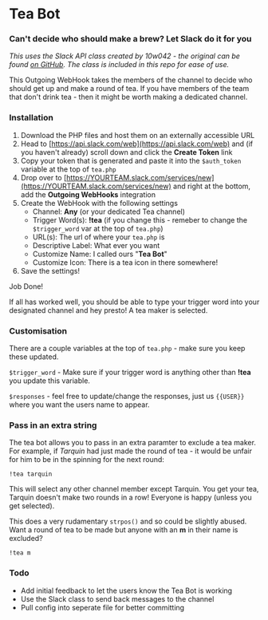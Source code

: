 # Tea Bot

### Can't decide who should make a brew? Let Slack do it for you

_This uses the Slack API class created by 10w042 - the original can be found [on GitHub](https://github.com/10w042/slack-api). The class is included in this repo for ease of use._

This Outgoing WebHook takes the members of the channel to decide who should get up and make a round of tea. If you have members of the team that don't drink tea - then it might be worth making a dedicated channel.

### Installation

1. Download the PHP files and host them on an externally accessible URL
2. Head to [https://api.slack.com/web](https://api.slack.com/web) and (if you haven't already) scroll down and click the **Create Token** link
3. Copy your token that is generated and paste it into the `$auth_token` variable at the top of `tea.php`
4. Drop over to [https://YOURTEAM.slack.com/services/new](https://YOURTEAM.slack.com/services/new) and right at the bottom, add the **Outgoing WebHooks** integration
5. Create the WebHook with the following settings
	- Channel: **Any** (or your dedicated Tea channel)
	- Trigger Word(s): **!tea** (if you change this - remeber to change the `$trigger_word` var at the top of `tea.php`)
	- URL(s): The url of where your `tea.php` is
	- Descriptive Label: What ever you want
	- Customize Name: I called ours "**Tea Bot**"
	- Customize Icon: There is a tea icon in there somewhere!
6. Save the settings!

Job Done!

If all has worked well, you should be able to type your trigger word into your designated channel and hey presto! A tea maker is selected.

### Customisation

There are a couple variables at the top of `tea.php` - make sure you keep these updated.

`$trigger_word` - Make sure if your trigger word is anything other than **!tea** you update this variable.

`$responses` - feel free to update/change the responses, just us `{{USER}}` where you want the users name to appear.

### Pass in an extra string

The tea bot allows you to pass in an extra paramter to exclude a tea maker. For example, if _Tarquin_ had just made the round of tea - it would be unfair for him to be in the spinning for the next round:

	!tea tarquin

This will select any other channel member except Tarquin. You get your tea, Tarquin doesn't make two rounds in a row! Everyone is happy (unless you get selected).

This does a very rudamentary `strpos()` and so could be slightly abused. Want a round of tea to be made but anyone with an **m** in their name is excluded?

	!tea m


### Todo

- Add initial feedback to let the users know the Tea Bot is working
- Use the Slack class to send back messages to the channel
- Pull config into seperate file for better committing

